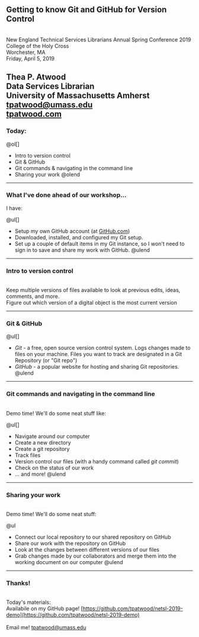 
## Getting to know Git and GitHub for Version Control

<br>New England Technical Services Librarians Annual Spring Conference 2019
<br>College of the Holy Cross
<br>Worchester, MA
<br>Friday, April 5, 2019

Thea P. Atwood
<br>Data Services Librarian
<br>University of Massachusetts Amherst
<br>[tpatwood@umass.edu](mailto:tpatwood@umass.edu)
<br>[tpatwood.com](http://tpatwood.com) 
---

### Today:

@ol[]
- Intro to version control
- Git & GitHub
- Git commands & navigating in the command line
- Sharing your work
@olend

--- 

### What I've done ahead of our workshop...

I have: 

@ul[]
- Setup my own GitHub account (at [GitHub.com](https://github.com))
- Downloaded, installed, and configured my Git setup. 
- Set up a couple of default items in my Git instance, so I won't need to sign in to save and share my work with GitHub. 
@ulend

---


### Intro to version control

<br>Keep multiple versions of files available to look at previous edits, ideas, comments, and more. 
<br>Figure out which version of a digital object is the most current version

---

### Git & GitHub

@ul[]
- *Git* - a free, open source version control system. Logs changes made to files on your machine. Files you want to track are designated in a Git Repository (or "Git repo")
- *GitHub* - a popular website for hosting and sharing Git repositories. 
@ulend

---

### Git commands and navigating in the command line

<br> Demo time! We'll do some neat stuff like:

@ul[]
- Navigate around our computer
- Create a new directory
- Create a git repository
- Track files
- Version control our files (with a handy command called _git commit_)
- Check on the status of our work
- ... and more!
@ulend


---

### Sharing your work 

<br> Demo time! We'll do some neat stuff: 

@ul[](false)
- Connect our local repository to our shared repository on GitHub
- Share our work with the repository on GitHub
- Look at the changes between different versions of our files
- Grab changes made by our collaborators and merge them into the working document on our computer
@ulend

---


### Thanks! 

<br> Today's materials: 
<br>Availabile on my GitHub page! [https://github.com/tpatwood/netsl-2019-demo](https://github.com/tpatwood/netsl-2019-demo) 
<br>
<br> Email me! [tpatwood@umass.edu](mailto:tpatwood@umass.edu)


